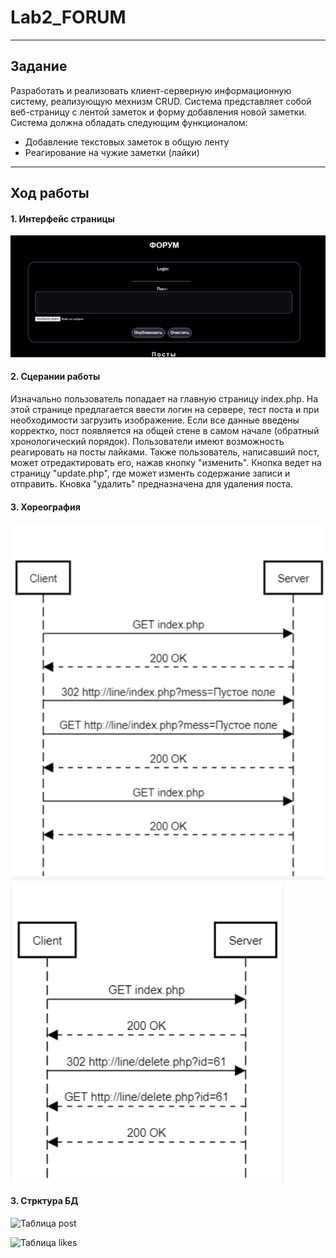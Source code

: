 # Lab2_FORUM
------------------------------------------
Задание
------------------------------------------
Разработать и реализовать клиент-серверную информационную систему, реализующую мехнизм CRUD. Система представляет собой веб-страницу с лентой заметок и форму добавления новой заметки. Система должна обладать следующим функционалом:

- Добавление текстовых заметок в общую ленту
- Реагирование на чужие заметки (лайки)
------------------------------------------
Ход работы
------------------------------------------
#### 1. Интерфейс страницы
![Интерфейс](https://github.com/Daniil-Kazakov1/Lab2_FORUM/blob/main/интерфейс.png)
#### 2. Сцерании работы
Изначально пользователь попадает на главную страницу index.php.
На этой странице предлагается ввести логин на сервере, тест поста и при необходимости загрузить изображение. Если все данные введены корректко, пост появляется на общей стене в самом начале (обратный хронологический порядок). 
Пользователи имеют возможность реагировать на посты лайками.
Также пользователь, написавший пост, может отредактировать его, нажав кнопку "изменить". Кнопка ведет на страницу "update.php", где может изменть содержание записи и отправить.
Кновка "удалить" предназначена для удаления поста.
#### 3. Хореография
![Добавление поста](https://github.com/Daniil-Kazakov1/Lab2_FORUM/blob/main/Добавление%20поста.png)
![Удаление поста](https://github.com/Daniil-Kazakov1/Lab2_FORUM/blob/main/Удаление%20поста.png)
#### 3. Стрктура БД
![Таблица post]([https://github.com/Daniil-Kazakov1/Lab2_FORUM/blob/main/Добавление%20поста.png](https://github.com/Daniil-Kazakov1/Lab2_FORUM/blob/main/Структура%20БД%20post.png))

![Таблица likes]([https://github.com/Daniil-Kazakov1/Lab2_FORUM/blob/main/Удаление%20поста.png](https://github.com/Daniil-Kazakov1/Lab2_FORUM/blob/main/Структура%20БД%20likes.png))
